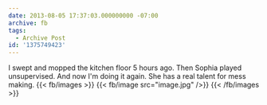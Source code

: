 ```yaml
---
date: 2013-08-05 17:37:03.000000000 -07:00
archive: fb
tags: 
  - Archive Post
id: '1375749423'
---
```


I swept and mopped the kitchen floor 5 hours ago. Then Sophia played unsupervised. And now I'm doing it again. She has a real talent for mess making.
{{< fb/images >}}
{{< fb/image src="image.jpg" />}}
{{< /fb/images >}}

